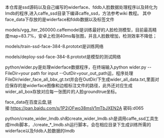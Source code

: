 本仓库是ssd源码以及自己编写的widerface、fddb人脸数据处理程序以及转化为lmdb的程序,进入caffe_ssd目录下编译caffe_ssd，方法参考wiki 教程。
其中face_data下存放的是widerface和fddb数据以及标签文件

models/vgg_iter_260000.caffemodel是训练最好的人脸检测模型，目前最高精度map=83.7%，安卓上检测40ms每张图，并且人脸数增加，检测效率不降低；

models/train-ssd-face-384-8.prototxt是训练网络

models/deploy-ssd-face-384-8.prototxt是模型的测试网络

python/wider.py是处理widerface数据程序，在终端输入python wider.py --FileDir=your path for input --OutDir=your_out_path运，程序处理FileDir/wider_face_all_bbx_gt.txt并会在OutDir/下生成wider_all_data.txt,里面对应保存的是widerface图像和边框标注文件的路径，此外还对应生成wider_all_box存放对应每一张图片的人脸groundtrue坐标。

face_data在百度云盘,链接:https://pan.baidu.com/s/1P2jOFwo38msV1mTbJXEN2A  密码:d065

python/create_wider_lmdb.sh和create_wider_lmdb.sh是调用caffe_ssd工具生成lmdb脚本，./create_*_lmdb.sh运行脚本，会在相应目录下生成训练所需的widerface以及fddb人脸数据的lmdb
